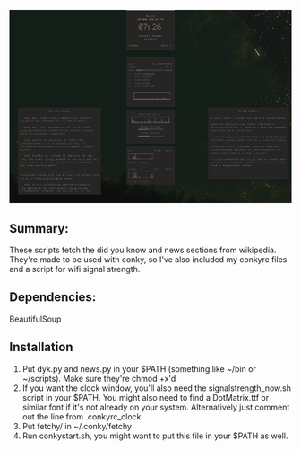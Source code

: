 ![screenshot](/screenshot.png)

## Summary:
These scripts fetch the did you know and news sections from wikipedia. They're made to be used with conky, so I've also included my conkyrc files and a script for wifi signal strength.

## Dependencies:
BeautifulSoup

## Installation

1. Put dyk.py and news.py in your $PATH (something like ~/bin or ~/scripts). Make sure they're chmod +x'd
2. If you want the clock window, you'll also need the signalstrength\_now.sh script in your $PATH. You might also need to find a DotMatrix.ttf or similar font if it's not already on your system. Alternatively just comment out the line from .conkyrc_clock
3. Put fetchy/ in ~/.conky/fetchy
4. Run conkystart.sh, you might want to put this file in your $PATH as well.


